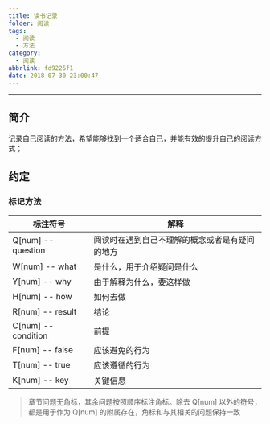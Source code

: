 ```yaml
---
title: 读书记录
folder: 阅读
tags:
  - 阅读
  - 方法
category:
  - 阅读
abbrlink: fd9225f1
date: 2018-07-30 23:00:47
---
```


---

<!-- more -->

## 简介

记录自己阅读的方法，希望能够找到一个适合自己，并能有效的提升自己的阅读方式；

## 约定

### 标记方法

| 标注符号            | 解释                                           |
| ------------------- | ---------------------------------------------- |
| Q[num] -- question  | 阅读时在遇到自己不理解的概念或者是有疑问的地方 |
| W[num] -- what      | 是什么，用于介绍疑问是什么                     |
| Y[num] -- why       | 由于解释为什么，要这样做                       |
| H[num] -- how       | 如何去做                                       |
| R[num] -- result    | 结论                                           |
| C[num] -- condition | 前提                                           |
| F[num] -- false     | 应该避免的行为                                 |
| T[num] -- true      | 应该遵循的行为                                 |
| K[num] -- key       | 关键信息                                       |

> 章节问题无角标，其余问题按照顺序标注角标。除去 Q[num] 以外的符号，都是用于作为 Q[num] 的附属存在，角标和与其相关的问题保持一致

